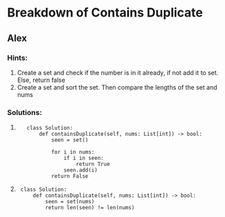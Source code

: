 # Breakdown of Contains Duplicate

## Alex

### Hints:

1. Create a set and check if the number is in it already, if not add it to set. Else, return false
2. Create a set and sort the set. Then compare the lengths of the set and nums

### Solutions:

1. ```python3
      class Solution:
          def containsDuplicate(self, nums: List[int]) -> bool:
              seen = set()

              for i in nums:
                  if i in seen:
                      return True
                  seen.add(i)
              return False

   ```

2. ```python3
    class Solution:
        def containsDuplicate(self, nums: List[int]) -> bool:
            seen = set(nums)
            return len(seen) != len(nums)

   ```
